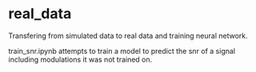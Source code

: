 # real_data

Transfering from simulated data to real data and training neural network.

train_snr.ipynb attempts to train a model to predict the snr of a signal including modulations it was not trained on.
